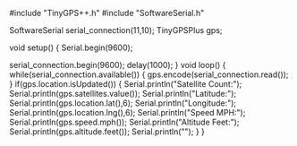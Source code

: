 #include "TinyGPS++.h"
#include "SoftwareSerial.h"

SoftwareSerial serial_connection(11,10);
TinyGPSPlus gps;


void setup()
{
 Serial.begin(9600);
 
 serial_connection.begin(9600); 
 delay(1000); 
 }
void loop()
{
 while(serial_connection.available())
 {
  gps.encode(serial_connection.read());
  } 
  if(gps.location.isUpdated())
  {
    Serial.println("Satellite Count:");
    Serial.println(gps.satellites.value());
    Serial.println("Latitude:");
    Serial.println(gps.location.lat(),6);
    Serial.println("Longitude:");
    Serial.println(gps.location.lng(),6);
    Serial.println("Speed MPH:");
    Serial.println(gps.speed.mph());
    Serial.println("Altitude Feet:");
    Serial.println(gps.altitude.feet());
    Serial.println("");
    }
}
